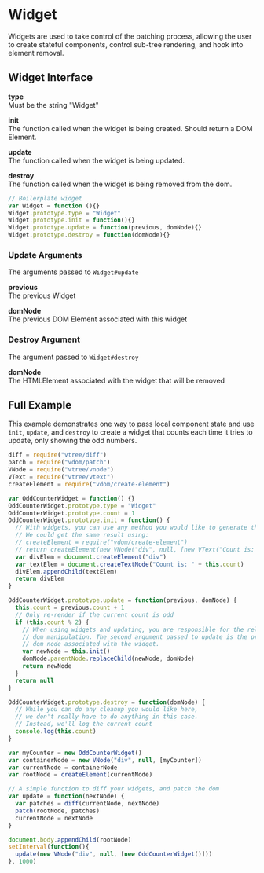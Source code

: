 # Widget
Widgets are used to take control of the patching process, allowing the user to create stateful components, control sub-tree rendering, and hook into element removal.

## Widget Interface
**type**  
Must be the string "Widget"

**init**  
The function called when the widget is being created. Should return a DOM Element.

**update**  
The function called when the widget is being updated.

**destroy**  
The function called when the widget is being removed from the dom.

```javascript
// Boilerplate widget
var Widget = function (){}
Widget.prototype.type = "Widget"
Widget.prototype.init = function(){}
Widget.prototype.update = function(previous, domNode){}
Widget.prototype.destroy = function(domNode){}
```

### Update Arguments
The arguments passed to `Widget#update`

**previous**  
The previous Widget

**domNode**  
The previous DOM Element associated with this widget

### Destroy Argument
The argument passed to `Widget#destroy`

**domNode**  
The HTMLElement associated with the widget that will be removed

## Full Example
This example demonstrates one way to pass local component state and use `init`, `update`, and `destroy` to create a widget that counts each time it tries to update, only showing the odd numbers.

```javascript
diff = require("vtree/diff")
patch = require("vdom/patch")
VNode = require("vtree/vnode")
VText = require("vtree/vtext")
createElement = require("vdom/create-element")

var OddCounterWidget = function() {}
OddCounterWidget.prototype.type = "Widget"
OddCounterWidget.prototype.count = 1
OddCounterWidget.prototype.init = function() {
  // With widgets, you can use any method you would like to generate the DOM Elements.
  // We could get the same result using:
  // createElement = require("vdom/create-element")
  // return createElement(new VNode("div", null, [new VText("Count is: " + this.count)]))
  var divElem = document.createElement("div")
  var textElem = document.createTextNode("Count is: " + this.count)
  divElem.appendChild(textElem)
  return divElem
}

OddCounterWidget.prototype.update = function(previous, domNode) {
  this.count = previous.count + 1
  // Only re-render if the current count is odd
  if (this.count % 2) {
    // When using widgets and updating, you are responsible for the relevant
    // dom manipulation. The second argument passed to update is the previous
    // dom node associated with the widget.
    var newNode = this.init()
    domNode.parentNode.replaceChild(newNode, domNode)
    return newNode
  }
  return null
}

OddCounterWidget.prototype.destroy = function(domNode) {
  // While you can do any cleanup you would like here,
  // we don't really have to do anything in this case.
  // Instead, we'll log the current count
  console.log(this.count)
}

var myCounter = new OddCounterWidget()
var containerNode = new VNode("div", null, [myCounter])
var currentNode = containerNode
var rootNode = createElement(currentNode)

// A simple function to diff your widgets, and patch the dom
var update = function(nextNode) {
  var patches = diff(currentNode, nextNode)
  patch(rootNode, patches)
  currentNode = nextNode
}

document.body.appendChild(rootNode)
setInterval(function(){
  update(new VNode("div", null, [new OddCounterWidget()]))
}, 1000)
```
